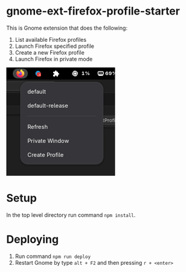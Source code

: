 # gnome-ext-firefox-profile-starter

This is Gnome extension that does the following:

1. List available Firefox profiles
2. Launch Firefox specified profile
3. Create a new Firefox profile
4. Launch Firefox in private mode

![Screenshot](screenshot.png "Screenshot")

# Setup

In the top level directory run command `npm install`.

# Deploying 

1. Run command `npm run deploy`
2. Restart Gnome by type `alt + F2` and then pressing `r + <enter>`

